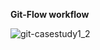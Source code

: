 
**Git-Flow workflow**


![git-casestudy1_2](https://github.com/user-attachments/assets/3436a596-0938-4e3c-b070-f466a1625612)
